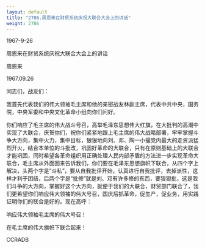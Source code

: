 ```yaml
---
layout: default
title: "2786.周恩来在财贸系统庆祝大联合大会上的讲话"
weight: 2786
---
```


1967-9-26

周恩来在财贸系统庆祝大联合大会上的讲话

周恩来

1967.09.26

同志们，战友们：

我首先代表我们的伟大领袖毛主席和他的亲密战友林副主席，代表中共中央，国务院，中央军委和中央文化革命小组向你们问好。

你们响应了毛主席的伟大战斗号召，高举毛泽东思想伟大红旗，在大批判的高潮中实现了大联合，庆贺你们，祝你们紧紧地跟上毛主席的伟大战略部署，牢牢掌握斗争大方向，集中火力，集中目标，狠狠地向刘、邓、陶一小撮党内最大的走资派猛烈开火，结合本单位的斗批改，巩固好革命的大联合，只有在原则基础上的大联合才能巩固，同时希望各革命组织用正确处理人民内部矛盾的方法进一步实现革命大联合，毛主席从外面回来告诉我们，你们要在毛泽东思想旗帜下联合，从四个字上解决，头两个字是“斗私”，要从自我批评开始，认真进行自我批评，去掉派性，这样才利于团结，后两个字是“批修”就是刘、邓有许多修的东西，要狠狠批，这是我们斗争的大方向，掌握好这个大方向，就便于我们的大联合，财贸部门联合了，我们更希望你们响应伟大领袖的伟大号召，国庆后抓革命，促生产，促业务，用实践证明你们的联合是好的。现在高呼：

响应伟大领袖毛主席的伟大号召！

在毛主席的伟大旗帜下联合起来！

CCRADB

